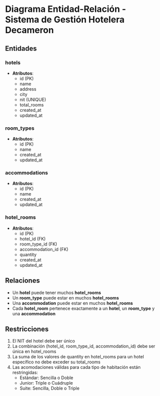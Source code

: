 # Diagrama Entidad-Relación - Sistema de Gestión Hotelera Decameron

## Entidades

### hotels
- **Atributos**:
  - id (PK)
  - name
  - address
  - city
  - nit (UNIQUE)
  - total_rooms
  - created_at
  - updated_at

### room_types
- **Atributos**:
  - id (PK)
  - name
  - created_at
  - updated_at

### accommodations
- **Atributos**:
  - id (PK)
  - name
  - created_at
  - updated_at

### hotel_rooms
- **Atributos**:
  - id (PK)
  - hotel_id (FK)
  - room_type_id (FK)
  - accommodation_id (FK)
  - quantity
  - created_at
  - updated_at

## Relaciones

- Un **hotel** puede tener muchos **hotel_rooms**
- Un **room_type** puede estar en muchos **hotel_rooms**
- Una **accommodation** puede estar en muchos **hotel_rooms**
- Cada **hotel_room** pertenece exactamente a un **hotel**, un **room_type** y una **accommodation**

## Restricciones

1. El NIT del hotel debe ser único
2. La combinación (hotel_id, room_type_id, accommodation_id) debe ser única en hotel_rooms
3. La suma de los valores de quantity en hotel_rooms para un hotel específico no debe exceder su total_rooms
4. Las acomodaciones válidas para cada tipo de habitación están restringidas:
   - Estándar: Sencilla o Doble
   - Junior: Triple o Cuádruple
   - Suite: Sencilla, Doble o Triple